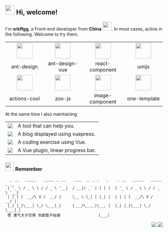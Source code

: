 <h2> <img src="https://emojis.slackmojis.com/emojis/images/1588315024/8823/hyperkitty.gif?1588315024" width="30" /> Hi, welcome! </h2>

I'm **xrkffgg**, a Front-end developer from **China** <img src="https://image.flaticon.com/icons/svg/630/630667.svg" width="28" />. In most cases, active in the following. Welcome to try them.

<table>
  <tr>
    <td align="center">
      <a href="https://github.com/ant-design/ant-design">
        <img src="https://avatars1.githubusercontent.com/u/12101536?s=200&v=4" width="50" />
      </a>
    </td>
    <td align="center">
      <a href="https://github.com/vueComponent/ant-design-vue">
        <img src="https://avatars2.githubusercontent.com/u/32120805?s=200&v=4" width="50" />
      </a>
    </td>
    <td align="center">
      <a href="https://github.com/react-component">
        <img src="https://avatars1.githubusercontent.com/u/9441414?s=200&v=4" width="50" />
      </a>
    </td>
    <td align="center">
      <a href="https://github.com/umijs">
        <img src="https://avatars2.githubusercontent.com/u/33895495?s=200&v=4" width="50" />
      </a>
    </td>
  </tr>
  <tr>
    <td align="center" width="160">
      ant-design
    </td>
    <td align="center" width="160">
      ant-design-vue
    </td>
    <td align="center" width="160">
      react-component
    </td>
    <td align="center" width="160">
      umijs
    </td>
  </tr>

  <tr>
    <td align="center">
      <a href="https://github.com/actions-cool">
        <img src="https://avatars1.githubusercontent.com/u/73879334?s=200&v=4" width="50" />
      </a>
    </td>
    <td align="center">
      <a href="https://github.com/zoo-js">
        <img src="https://avatars2.githubusercontent.com/u/70757173?s=200&v=4" width="50" />
      </a>
    </td>
    <td align="center">
      <a href="https://github.com/image-component">
        <img src="https://avatars1.githubusercontent.com/u/75532006?s=200&v=4" width="50" />
      </a>
    </td>
    <td align="center">
      <a href="https://github.com/one-template">
        <img src="https://avatars2.githubusercontent.com/u/75602446?s=200&v=4" width="50" />
      </a>
    </td>
  </tr>
  <tr>
    <td align="center" width="160">
      actions-cool
    </td>
    <td align="center" width="160">
      zoo-js
    </td>
    <td align="center" width="160">
      image-component
    </td>
    <td align="center" width="160">
      one-template
    </td>
  </tr>
</table>

At the same time I also maintaining

<table>
  <tr>
    <td>
      <a href="https://github.com/xrkffgg/Ktools">
        <img src="https://img.shields.io/badge/K-tools-%239287e7?style=flat-square" />
      </a>
    </td>
    <td>A tool that can help you.</td>
  </tr>
  <tr>
    <td>
      <a href="https://github.com/xrkffgg/Knotes">
        <img src="https://img.shields.io/badge/K-notes-%231890ff?style=flat-square" />
      </a>
    </td>
    <td>A blog displayed using vuepress.</td>
  </tr>
  <tr>
    <td>
      <a href="https://github.com/xrkffgg/Kvue">
        <img src="https://img.shields.io/badge/K-vue-%232ea44f?style=flat-square" />
      </a>
    </td>
    <td>A coding exercise using Vue.</td>
  </tr>
  <tr>
    <td>
      <a href="https://github.com/xrkffgg/k-progress">
        <img src="https://img.shields.io/badge/K-progress-%23ff7875?style=flat-square" />
      </a>
    </td>
    <td>A Vue plugin, linear progress bar.</td>
  </tr>
</table>

<h3> <img src="https://emojis.slackmojis.com/emojis/images/1569381018/6481/heart-8bit-1.gif?1569381018" width="28" /> Remember</h3>

```
  _ __   _____   _____ _ __    ___  __ _ _   _    _ __   _____   _____ _ __
 | '_ \ / _ \ \ / / _ \ '__|  / __|/ _` | | | |  | '_ \ / _ \ \ / / _ \ '__|
 | | | |  __/\ V /  __/ |     \__ \ (_| | |_| |  | | | |  __/\ V /  __/ |
 |_| |_|\___| \_/ \___|_|     |___/\__,_|\__, |  |_| |_|\___| \_/ \___|_|
 愿 勇气大于恐惧 热爱胜于枯燥                 |___/
```

<p align="right">
<img src="https://visitor-badge.glitch.me/badge?page_id=xrkffgg.xrkffgg" />
<img src="http://hits.dwyl.com/xrkffgg/xrkffgg.svg" />
</p>
